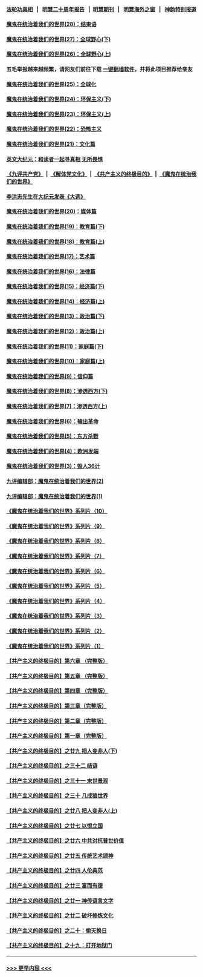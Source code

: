 #### [法轮功真相](https://github.com/gfw-breaker/truth/blob/master/README.md?t=0) &nbsp;&nbsp;|&nbsp;&nbsp; [明慧二十周年报告](https://github.com/gfw-breaker/mh-reports/blob/master/README.md?t=0) &nbsp;&nbsp;|&nbsp;&nbsp;[明慧期刊](https://github.com/gfw-breaker/mh-qikan) &nbsp;&nbsp;|&nbsp;&nbsp; [明慧海外之窗](https://github.com/gfw-breaker/mh-news/blob/master/README.md?t=0) &nbsp;&nbsp;|&nbsp;&nbsp; [神韵特别报道](https://github.com/gfw-breaker/mh-news/blob/master/shenyun.md?t=0)
#### [魔鬼在统治着我们的世界(28)：结束语](../pages/nsc422/n10936246.md?t=06301751) 
#### [魔鬼在统治着我们的世界(27)：全球野心(下)](../pages/nsc422/n10928319.md?t=06301751) 
#### [魔鬼在统治着我们的世界(26)：全球野心(上)](../pages/nsc422/n10900318.md?t=06301751) 
#### 五毛举报越来越频繁，请网友们前往下载 [一键翻墙软件](https://github.com/gfw-breaker/ssr-accounts)，并将此项目推荐给亲友
#### [魔鬼在统治着我们的世界(25)：全球化](../pages/nsc422/n10788205.md?t=06301751) 
#### [魔鬼在统治着我们的世界(24)：环保主义(下)](../pages/nsc422/n10695307.md?t=06301751) 
#### [魔鬼在统治着我们的世界(23)：环保主义(上)](../pages/nsc422/n10688613.md?t=06301751) 
#### [魔鬼在统治着我们的世界(22)：恐怖主义](../pages/nsc422/n10614727.md?t=06301751) 
#### [魔鬼在统治着我们的世界(21)：文化篇](../pages/nsc422/n10597706.md?t=06301751) 
#### [英文大纪元：和读者一起寻真相 无所畏惧](../pages/nsc422/n12542027.md?t=06301751) 
#### [《九评共产党》](https://github.com/begood0513/9ping.md/blob/master/README.md) &nbsp;|&nbsp; [《解体党文化》](../../../../jtdwh.md/blob/master/README.md)  &nbsp;|&nbsp; [《共产主义的终极目的》](../../../../gczydzjmd.md/blob/master/README.md) &nbsp;|&nbsp; [《魔鬼在统治我们的世界》](../../../../mgztzwmdsj.md/blob/master/README.md) 
#### [李洪志先生在大纪元发表《大选》](../pages/nsc422/n12534746.md?t=06301751) 
#### [魔鬼在统治着我们的世界(20)：媒体篇](../pages/nsc422/n10586579.md?t=06301751) 
#### [魔鬼在统治着我们的世界(19)：教育篇(下)](../pages/nsc422/n10564808.md?t=06301751) 
#### [魔鬼在统治着我们的世界(18)：教育篇(上)](../pages/nsc422/n10526970.md?t=06301751) 
#### [魔鬼在统治着我们的世界(17)：艺术篇](../pages/nsc422/n10499093.md?t=06301751) 
#### [魔鬼在统治着我们的世界(16)：法律篇](../pages/nsc422/n10485969.md?t=06301751) 
#### [魔鬼在统治着我们的世界(15)：经济篇(下)](../pages/nsc422/n10469975.md?t=06301751) 
#### [魔鬼在统治着我们的世界(14)：经济篇(上)](../pages/nsc422/n10457370.md?t=06301751) 
#### [魔鬼在统治着我们的世界(13)：政治篇(下)](../pages/nsc422/n10448270.md?t=06301751) 
#### [魔鬼在统治着我们的世界(12)：政治篇(上)](../pages/nsc422/n10444576.md?t=06301751) 
#### [魔鬼在统治着我们的世界(11)：家庭篇(下)](../pages/nsc422/n10440961.md?t=06301751) 
#### [魔鬼在统治着我们的世界(10)：家庭篇(上)](../pages/nsc422/n10435448.md?t=06301751) 
#### [魔鬼在统治着我们的世界(9)：信仰篇](../pages/nsc422/n10432159.md?t=06301751) 
#### [魔鬼在统治着我们的世界(8)：渗透西方(下)](../pages/nsc422/n10429603.md?t=06301751) 
#### [魔鬼在统治着我们的世界(7)：渗透西方(上)](../pages/nsc422/n10426013.md?t=06301751) 
#### [魔鬼在统治着我们的世界(6)：输出革命](../pages/nsc422/n10421536.md?t=06301751) 
#### [魔鬼在统治着我们的世界(5)：东方杀戮](../pages/nsc422/n10417707.md?t=06301751) 
#### [魔鬼在统治着我们的世界(4)：欧洲发端](../pages/nsc422/n10414890.md?t=06301751) 
#### [魔鬼在统治着我们的世界(3)：毁人36计](../pages/nsc422/n10411583.md?t=06301751) 
#### [九评编辑部：魔鬼在统治着我们的世界(2)](../pages/nsc422/n10410036.md?t=06301751) 
#### [九评编辑部：魔鬼在统治着我们的世界(1)](../pages/nsc422/n10406825.md?t=06301751) 
#### [《魔鬼在统治着我们的世界》系列片（10）](../pages/nsc422/n12292670.md?t=06301751) 
#### [《魔鬼在统治着我们的世界》系列片（9）](../pages/nsc422/n12290859.md?t=06301751) 
#### [《魔鬼在统治着我们的世界》系列片（8）](../pages/nsc422/n12287445.md?t=06301751) 
#### [《魔鬼在统治着我们的世界》系列片（7）](../pages/nsc422/n12283425.md?t=06301751) 
#### [《魔鬼在统治着我们的世界》系列片（6）](../pages/nsc422/n12282314.md?t=06301751) 
#### [《魔鬼在统治着我们的世界》系列片（5）](../pages/nsc422/n12281419.md?t=06301751) 
#### [《魔鬼在统治着我们的世界》系列片（4）](../pages/nsc422/n12274024.md?t=06301751) 
#### [《魔鬼在统治着我们的世界》系列片（3）](../pages/nsc422/n12271322.md?t=06301751) 
#### [《魔鬼在统治着我们的世界》系列片（2）](../pages/nsc422/n12269049.md?t=06301751) 
#### [《魔鬼在统治着我们的世界》系列片（1）](../pages/nsc422/n12267575.md?t=06301751) 
#### [【共产主义的终极目的】第六章 （完整版）](../pages/nsc422/n11428913.md?t=06301751) 
#### [【共产主义的终极目的】第五章 （完整版）](../pages/nsc422/n11428912.md?t=06301751) 
#### [【共产主义的终极目的】第四章 （完整版）](../pages/nsc422/n11428907.md?t=06301751) 
#### [【共产主义的终极目的】第三章（完整版）](../pages/nsc422/n11428848.md?t=06301751) 
#### [【共产主义的终极目的】第二章（完整版）](../pages/nsc422/n11428831.md?t=06301751) 
#### [【共产主义的终极目的】第一章（完整版）](../pages/nsc422/n11417651.md?t=06301751) 
#### [【共产主义的终极目的】之廿九 把人变非人(下)](../pages/nsc422/n11344140.md?t=06301751) 
#### [【共产主义的终极目的】之三十二 结语](../pages/nsc422/n11360535.md?t=06301751) 
#### [【共产主义的终极目的】之三十一 末世景观](../pages/nsc422/n11351129.md?t=06301751) 
#### [【共产主义的终极目的】之三十 几成狼世界](../pages/nsc422/n11348280.md?t=06301751) 
#### [【共产主义的终极目的】之廿八 把人变非人(上)](../pages/nsc422/n11340492.md?t=06301751) 
#### [【共产主义的终极目的】之廿七 以恨立国](../pages/nsc422/n11336944.md?t=06301751) 
#### [【共产主义的终极目的】之廿六 中共对抗普世价值](../pages/nsc422/n11324785.md?t=06301751) 
#### [【共产主义的终极目的】之廿五 传统艺术颂神](../pages/nsc422/n11296396.md?t=06301751) 
#### [【共产主义的终极目的】之廿四 人伦典范](../pages/nsc422/n11296397.md?t=06301751) 
#### [【共产主义的终极目的】之廿三 富而有德](../pages/nsc422/n11283598.md?t=06301751) 
#### [【共产主义的终极目的】之廿一 神传语言文字](../pages/nsc422/n11263265.md?t=06301751) 
#### [【共产主义的终极目的】之廿二 破坏修炼文化](../pages/nsc422/n11245728.md?t=06301751) 
#### [【共产主义的终极目的】之二十：偷天换日](../pages/nsc422/n11238846.md?t=06301751) 
#### [【共产主义的终极目的】之十九：打开地狱门](../pages/nsc422/n11206376.md?t=06301751) 

----
#### [ >>> 更早内容 <<< ](../indexes/nsc422-earlier.md)
